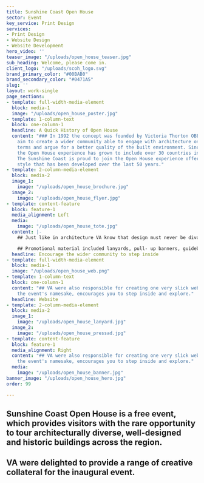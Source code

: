 ```yaml
---
title: Sunshine Coast Open House
sector: Event
key_service: Print Design
services:
- Print Design
- Website Design
- Website Development
hero_video: ''
teaser_image: "/uploads/open_house_teaser.jpg"
sub_heading: Welcome, please come in.
client_logo: "/uploads/scoh_logo.svg"
brand_primary_color: "#00BAB0"
brand_secondary_color: "#0471A5"
slug: ''
layout: work-single
page_sections:
- template: full-width-media-element
  block: media-1
  image: "/uploads/open_house_poster.jpg"
- template: 1-column-text
  block: one-column-1
  headline: A Quick History of Open House
  content: "### In 1992 the concept was founded by Victoria Thorton OBE, with the
    aim to create a wider community able to engage with architecture on their own
    terms and argue for a better quality of the built environment. Since its inception,
    the Open House experience has grown to include over 30 countries internationally.
    The Sunshine Coast is proud to join the Open House experience offering a unique
    style that has been developed over the last 50 years."
- template: 2-column-media-element
  block: media-2
  image_1:
    image: "/uploads/open_house_brochure.jpg"
  image_2:
    image: "/uploads/open_house_flyer.jpg"
- template: content-feature
  block: feature-1
  media_alignment: Left
  media:
    image: "/uploads/open_house_tote.jpg"
  content: |-
    ## Just like in architecture VA know that design must never be divorced from function. With this approach in mind, VA set out to create a beautiful and useful suite of collateral.

    ## Promotional material included lanyards, pull- up banners, guidebook, flyers and posters for the event launch, public display at participating buildings and to publicise the event.
  headline: Encourage the wider community to step inside
- template: full-width-media-element
  block: media-1
  image: "/uploads/open_house_web.png"
- template: 1-column-text
  block: one-column-1
  content: "## VA were also responsible for creating one very slick website that like
    the event's namesake, encourages you to step inside and explore."
  headline: Website
- template: 2-column-media-element
  block: media-2
  image_1:
    image: "/uploads/open_house_lanyard.jpg"
  image_2:
    image: "/uploads/open_house_pressad.jpg"
- template: content-feature
  block: feature-1
  media_alignment: Right
  content: "## VA were also responsible for creating one very slick website that like
    the event's namesake, encourages you to step inside and explore."
  media:
    image: "/uploads/open_house_banner.jpg"
banner_image: "/uploads/open_house_hero.jpg"
order: 99

---
```

## Sunshine Coast Open House is a free event, which provides visitors with the rare opportunity to tour architecturally diverse, well-designed and historic buildings across the region.

## VA were delighted to provide a range of creative collateral for the inaugural event.